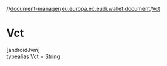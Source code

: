 //[document-manager](../../../index.md)/[eu.europa.ec.eudi.wallet.document](../index.md)/[Vct](index.md)

# Vct

[androidJvm]\
typealias [Vct](index.md) = [String](https://kotlinlang.org/api/latest/jvm/stdlib/kotlin/-string/index.html)
